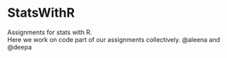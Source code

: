 # StatsWithR
Assignments for stats with R. <br>
Here we work on code part of our assignments collectively.
@aleena and @deepa

